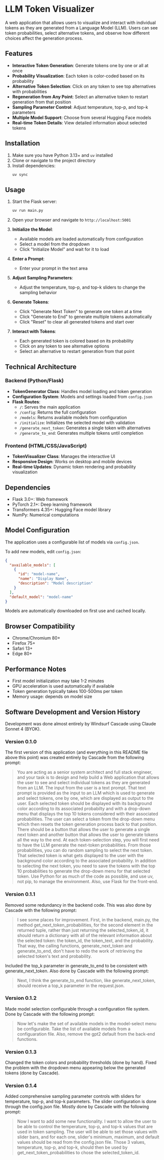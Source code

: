 # LLM Token Visualizer

A web application that allows users to visualize and interact with individual tokens as they are generated from a Language Model (LLM). Users can see token probabilities, select alternative tokens, and observe how different choices affect the generation process.

## Features

- **Interactive Token Generation**: Generate tokens one by one or all at once
- **Probability Visualization**: Each token is color-coded based on its probability
- **Alternative Token Selection**: Click on any token to see top alternatives with probabilities
- **Regeneration from Any Point**: Select an alternative token to restart generation from that position
- **Sampling Parameter Control**: Adjust temperature, top-p, and top-k parameters
- **Multiple Model Support**: Choose from several Hugging Face models
- **Real-time Token Details**: View detailed information about selected tokens

## Installation

1. Make sure you have Python 3.13+ and `uv` installed
2. Clone or navigate to the project directory
3. Install dependencies:
   ```bash
   uv sync
   ```

## Usage

1. Start the Flask server:
   ```bash
   uv run main.py
   ```

2. Open your browser and navigate to `http://localhost:5001`

3. **Initialize the Model**:
   - Available models are loaded automatically from configuration
   - Select a model from the dropdown
   - Click "Initialize Model" and wait for it to load

4. **Enter a Prompt**:
   - Enter your prompt in the text area

5. **Adjust Sampling Parameters**:
   - Adjust the temperature, top-p, and top-k sliders to change the sampling behavior

6. **Generate Tokens**:
   - Click "Generate Next Token" to generate one token at a time
   - Click "Generate to End" to generate multiple tokens automatically
   - Click "Reset" to clear all generated tokens and start over

7. **Interact with Tokens**:
   - Each generated token is colored based on its probability
   - Click on any token to see alternative options
   - Select an alternative to restart generation from that point

## Technical Architecture

### Backend (Python/Flask)
- **TokenGenerator Class**: Handles model loading and token generation
- **Configuration System**: Models and settings loaded from `config.json`
- **Flask Routes**:
  - `/`: Serves the main application
  - `/config`: Returns the full configuration
  - `/models`: Returns available models from configuration
  - `/initialize`: Initializes the selected model with validation
  - `/generate_next_token`: Generates a single token with alternatives
  - `/generate_to_end`: Generates multiple tokens until completion

### Frontend (HTML/CSS/JavaScript)
- **TokenVisualizer Class**: Manages the interactive UI
- **Responsive Design**: Works on desktop and mobile devices
- **Real-time Updates**: Dynamic token rendering and probability visualization

## Dependencies

- Flask 3.0+: Web framework
- PyTorch 2.1+: Deep learning framework
- Transformers 4.35+: Hugging Face model library
- NumPy: Numerical computations

## Model Configuration

The application uses a configurable list of models via `config.json`.

To add new models, edit `config.json`:
```json
{
  "available_models": [
    {
      "id": "model-name",
      "name": "Display Name",
      "description": "Model description"
    }
  ],
  "default_model": "model-name"
}
```

Models are automatically downloaded on first use and cached locally.

## Browser Compatibility

- Chrome/Chromium 80+
- Firefox 75+
- Safari 13+
- Edge 80+

## Performance Notes

- First model initialization may take 1-2 minutes
- GPU acceleration is used automatically if available
- Token generation typically takes 100-500ms per token
- Memory usage: depends on model size

## Software Development and Version History

Development was done almost entirely by Windsurf Cascade using Claude Sonnet 4 (BYOK).

### Version 0.1.0

The first version of this application (and everything in this README file above this point) was created entirely by Cascade from the following prompt:

> You are acting as a senior system architect and full stack engineer, and your task is to design and help build a Web application that allows the user to see and select individual tokens as they are generated from an LLM. The input from the user is a text prompt. That text prompt is provided as the input to an LLM which is used to generate and select tokens, one by one, which are displayed as output to the user. Each selected token should be displayed with its background color according to its associated probabilty and with a drop-down menu that displays the top 10 tokens considered with their associated probabilities. The user can select a token from the drop-down menu which then resets the token generation process back to that position. There should be a button that allows the user to generate a single next token and another button that allows the user to generate tokens all the way to the end. At each token-selection step, you will first need to have the LLM generate the next-token probabilities. From those probabilities, you can do random sampling to select the next token. That selected token is what gets displayed to the user with the background color according to the associated probability. In addition to selecting the next token, you need to save the tokens with the top 10 probabilities to generate the drop-down menu for that selected token. Use Python for as much of the code as possible, and use uv, not pip, to manage the environment. Also, use Flask for the front-end.

### Version 0.1.1

Removed some redundancy in the backend code. This was also done by Cascade with the following prompt:

> I see some places for improvement. First, in the backend, main.py, the method get_next_token_probabilities, for the second element in the returned tuple, rather than just returning the selected_token_id, it should return a dictionary with all of the relevant information about the selected token: the token_id, the token_text, and the probability. That way, the calling functions, generate_next_token and generate_to_end, don't have to redo the work of retrieving the selected token's text and probability.

Included the top_k parameter in generate_to_end to be consistent with generate_next_token. Also done by Cascade with the following prompt:

> Next, I think the generate_to_end function, like generate_next_token, should receive a top_k parameter in the request.json.

### Version 0.1.2

Made model selection configurable through a configuration file system. Done by Cascade with the following prompt:

> Now let's make the set of available models in the model-select menu be configurable. Take the list of available models from a configuaration file. Also, remove the gpt2 default from the back-end functions.

### Version 0.1.3

Changed the token colors and probability thresholds (done by hand). Fixed the problem with the dropdown menu appearing below the generated tokens (done by Cascade).

### Version 0.1.4

Added comprehensive sampling parameter controls with sliders for temperature, top-p, and top-k parameters. The slider configuration is done through the config.json file. Mostly done by Cascade with the following prompt:

> Now I want to add some new functionality. I want to allow the user to be able to control the temperature, top-p, and top-k values that are used in token sampling. The user will be able to set those values with slider bars, and for each one, slider's minimum, maximum, and default values should be read from the config.json file. Those 3 values, temperature, top-p, and top-k, should then be used by get_next_token_probabilities to chose the selected_token_id.